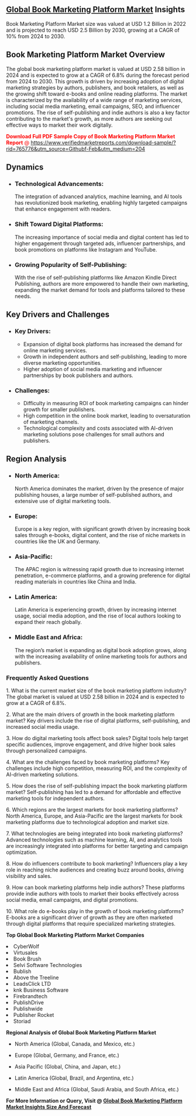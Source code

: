 <h2><a href="https://www.verifiedmarketreports.com/download-sample/?rid=765776&amp;utm_source=Githubf&amp;utm_medium=204" target="_blank">Global Book Marketing Platform Market</a> Insights</h2><p>Book Marketing Platform Market size was valued at USD 1.2 Billion in 2022 and is projected to reach USD 2.5 Billion by 2030, growing at a CAGR of 10% from 2024 to 2030.</p><p><h2>Book Marketing Platform Market Overview</h2> <p>The global book marketing platform market is valued at USD 2.58 billion in 2024 and is expected to grow at a CAGR of 6.8% during the forecast period from 2024 to 2030. This growth is driven by increasing adoption of digital marketing strategies by authors, publishers, and book retailers, as well as the growing shift toward e-books and online reading platforms. The market is characterized by the availability of a wide range of marketing services, including social media marketing, email campaigns, SEO, and influencer promotions. The rise of self-publishing and indie authors is also a key factor contributing to the market's growth, as more authors are seeking out effective ways to market their work digitally.</p> <p><p><span class=""><span style="color: #ff0000;"><strong>Download Full PDF Sample Copy of Book Marketing Platform Market Report</strong> @ </span><a href="https://www.verifiedmarketreports.com/download-sample/?rid=765776&amp;utm_source=Githubf-Feb&amp;utm_medium=204" target="_blank">https://www.verifiedmarketreports.com/download-sample/?rid=765776&amp;utm_source=Githubf-Feb&amp;utm_medium=204</a></span></p></p> <h2>Dynamics</h2> <ul> <li><h3>Technological Advancements:</h3> The integration of advanced analytics, machine learning, and AI tools has revolutionized book marketing, enabling highly targeted campaigns that enhance engagement with readers.</li> <li><h3>Shift Toward Digital Platforms:</h3> The increasing importance of social media and digital content has led to higher engagement through targeted ads, influencer partnerships, and book promotions on platforms like Instagram and YouTube.</li> <li><h3>Growing Popularity of Self-Publishing:</h3> With the rise of self-publishing platforms like Amazon Kindle Direct Publishing, authors are more empowered to handle their own marketing, expanding the market demand for tools and platforms tailored to these needs.</li> </ul> <h2>Key Drivers and Challenges</h2> <ul> <li><h3>Key Drivers:</h3> <ul> <li>Expansion of digital book platforms has increased the demand for online marketing services.</li> <li>Growth in independent authors and self-publishing, leading to more diverse marketing opportunities.</li> <li>Higher adoption of social media marketing and influencer partnerships by book publishers and authors.</li> </ul> </li> <li><h3>Challenges:</h3> <ul> <li>Difficulty in measuring ROI of book marketing campaigns can hinder growth for smaller publishers.</li> <li>High competition in the online book market, leading to oversaturation of marketing channels.</li> <li>Technological complexity and costs associated with AI-driven marketing solutions pose challenges for small authors and publishers.</li> </ul> </li> </ul> <h2>Region Analysis</h2> <ul> <li><h3>North America:</h3> North America dominates the market, driven by the presence of major publishing houses, a large number of self-published authors, and extensive use of digital marketing tools.</li> <li><h3>Europe:</h3> Europe is a key region, with significant growth driven by increasing book sales through e-books, digital content, and the rise of niche markets in countries like the UK and Germany.</li> <li><h3>Asia-Pacific:</h3> The APAC region is witnessing rapid growth due to increasing internet penetration, e-commerce platforms, and a growing preference for digital reading materials in countries like China and India.</li> <li><h3>Latin America:</h3> Latin America is experiencing growth, driven by increasing internet usage, social media adoption, and the rise of local authors looking to expand their reach globally.</li> <li><h3>Middle East and Africa:</h3> The region’s market is expanding as digital book adoption grows, along with the increasing availability of online marketing tools for authors and publishers.</li> </ul> <h3>Frequently Asked Questions</h3> <p>1. What is the current market size of the book marketing platform industry? The global market is valued at USD 2.58 billion in 2024 and is expected to grow at a CAGR of 6.8%.</p> <p>2. What are the main drivers of growth in the book marketing platform market? Key drivers include the rise of digital platforms, self-publishing, and increased social media usage.</p> <p>3. How do digital marketing tools affect book sales? Digital tools help target specific audiences, improve engagement, and drive higher book sales through personalized campaigns.</p> <p>4. What are the challenges faced by book marketing platforms? Key challenges include high competition, measuring ROI, and the complexity of AI-driven marketing solutions.</p> <p>5. How does the rise of self-publishing impact the book marketing platform market? Self-publishing has led to a demand for affordable and effective marketing tools for independent authors.</p> <p>6. Which regions are the largest markets for book marketing platforms? North America, Europe, and Asia-Pacific are the largest markets for book marketing platforms due to technological adoption and market size.</p> <p>7. What technologies are being integrated into book marketing platforms? Advanced technologies such as machine learning, AI, and analytics tools are increasingly integrated into platforms for better targeting and campaign optimization.</p> <p>8. How do influencers contribute to book marketing? Influencers play a key role in reaching niche audiences and creating buzz around books, driving visibility and sales.</p> <p>9. How can book marketing platforms help indie authors? These platforms provide indie authors with tools to market their books effectively across social media, email campaigns, and digital promotions.</p> <p>10. What role do e-books play in the growth of book marketing platforms? E-books are a significant driver of growth as they are often marketed through digital platforms that require specialized marketing strategies.</p> </p><p><strong>Top Global Book Marketing Platform Market Companies</strong></p><div data-test-id=""><p><li>CyberWolf</li><li> Virtusales</li><li> Book Brush</li><li> Selvi Software Technologies</li><li> Bublish</li><li> Above the Treeline</li><li> LeadsClick LTD</li><li> knk Business Software</li><li> Firebrandtech</li><li> PublishDrive</li><li> Publishwide</li><li> Publisher Rocket</li><li> Storiad</li></p><div><strong>Regional Analysis of&nbsp;Global Book Marketing Platform Market</strong></div><ul><li dir="ltr"><p dir="ltr">North America&nbsp;(Global, Canada, and Mexico, etc.)</p></li><li dir="ltr"><p dir="ltr">Europe (Global, Germany, and France, etc.)</p></li><li dir="ltr"><p dir="ltr">Asia Pacific&nbsp;(Global, China, and Japan, etc.)</p></li><li dir="ltr"><p dir="ltr">Latin America&nbsp;(Global, Brazil, and Argentina, etc.)</p></li><li dir="ltr">Middle East and Africa&nbsp;(Global, Saudi Arabia, and South Africa, etc.)</li></ul><p><strong>For More Information or Query, Visit @&nbsp;</strong><strong><a href="https://www.verifiedmarketreports.com/product/book-marketing-platform-market/?utm_source=Githubf&amp;utm_medium=204" target="_blank">Global Book Marketing Platform Market Insights Size And Forecast</a></strong></p></div>
